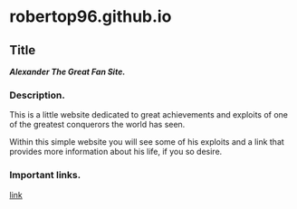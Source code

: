 # robertop96.github.io
## Title
***Alexander The Great Fan Site.***

### Description.
This is a little website dedicated to great achievements and exploits of one of the greatest conquerors the world has seen.

Within this simple website you will see some of his exploits and a link that provides more information about his life, if you so desire.

### Important links.
[link](robertop96.github.io)